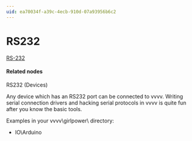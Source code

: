```yaml
---
uid: ea70034f-a39c-4ecb-910d-07a93956b6c2
---
```


# RS232

<a href="http://en.wikipedia.org/wiki/RS-232" class="extURL" target="_blank">RS-232</a>  

#### Related nodes
<span class="node">RS232 (Devices)</span>  

Any device which has an RS232 port can be connected to vvvv. Writing serial connection drivers and hacking serial protocols in vvvv is quite fun after you know the basic tools.  

Examples in your vvvv\girlpower\ directory:  
* IO\Arduino  



